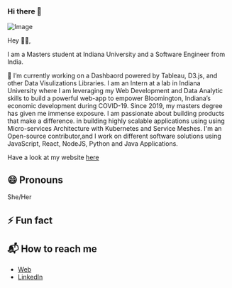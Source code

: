 ### Hi there 👋

<!--
**ishita-kumar/ishita-kumar** is a ✨ _special_ ✨ repository because its `README.md` (this file) appears on your GitHub profile.

Here are some ideas to get you started:

- 🔭 I’m currently working on ...
- 🌱 I’m currently learning ...
- 👯 I’m looking to collaborate on ...
- 🤔 I’m looking for help with ...
- 💬 Ask me about ...
- 📫 How to reach me: ...
- 😄 Pronouns: ...
- ⚡ Fun fact: ...
-->
![Image](https://imgur.com/a/ygIdvPk)

Hey 👋🏻,

I am a Masters student at Indiana University and a Software Engineer from India. 

🌱 I’m currently working on a Dashbaord powered by Tableau, D3.js, and other Data Visulizations Libraries. 
 I am an Intern at a lab in Indiana University where I am leveraging my Web Development and Data Analytic 
skills to build a powerful web-app to empower Bloomington, Indiana’s economic development during COVID-19. Since 2019,
 my masters degree has given me immense exposure. I am passionate about building products that make a 
difference.
in building highly scalable applications using using Micro-services Architecture with Kubernetes and Service Meshes. 
I'm an Open-source contributor,and I work on different software solutions using JavaScript, React, NodeJS, Python and Java Applications. 

Have a look at my website  [here](http://ishitakumar.com/)

## 😄 Pronouns

She/Her

## ⚡ Fun fact


## 📬 How to reach me

- [Web](http://ishitakumar.com/)
- [LinkedIn](https://www.linkedin.com/in/ishitakumar96/)


